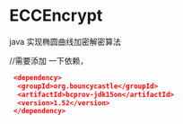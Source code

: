# ECCEncrypt
java 实现椭圆曲线加密解密算法

//需要添加 一下依赖，
```json
 <dependency>
  <groupId>org.bouncycastle</groupId>
  <artifactId>bcprov-jdk15on</artifactId>
  <version>1.52</version>
 </dependency>
```

